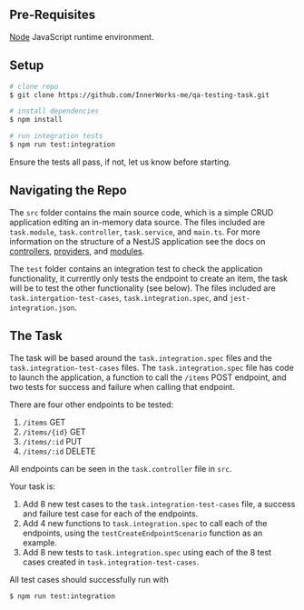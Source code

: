 ## Pre-Requisites
[Node](https://nodejs.org/en/download/package-manager) JavaScript runtime environment.

## Setup

```bash
# clone repo
$ git clone https://github.com/InnerWorks-me/qa-testing-task.git

# install dependencies
$ npm install

# run integration tests
$ npm run test:integration
```
Ensure the tests all pass, if not, let us know before starting.

## Navigating the Repo

The `src` folder contains the main source code, which is a simple CRUD application editing an in-memory data source. The files included are `task.module`, `task.controller`, `task.service`, and `main.ts`. For more information on the structure of a NestJS application see the docs on [controllers](https://docs.nestjs.com/controllers), [providers](https://docs.nestjs.com/providers), and [modules](https://docs.nestjs.com/modules). 

The `test` folder contains an integration test to check the application functionality, it currently only tests the endpoint to create an item, the task will be to test the other functionality (see below). The files included are `task.intergation-test-cases`, `task.integration.spec`, and `jest-integration.json`.

## The Task

The task will be based around the `task.integration.spec` files and the `task.integration-test-cases` files. The `task.integration.spec` file has code to launch the application, a function to call the `/items` POST endpoint, and two tests for success and failure when calling that endpoint. 

There are four other endpoints to be tested:
1. `/items` GET
2. `/items/{id}` GET
3. `/items/:id` PUT
4. `/items/:id` DELETE

All endpoints can be seen in the `task.controller` file in `src`.

Your task is:
1. Add 8 new test cases to the `task.integration-test-cases` file, a success and failure test case for each of the endpoints.
2. Add 4 new functions to `task.integration.spec` to call each of the endpoints, using the `testCreateEndpointScenario` function as an example.
3. Add 8 new tests to `task.integration.spec` using each of the 8 test cases created in `task.integration-test-cases`.

All test cases should successfully run with
```bash
$ npm run test:integration
```
